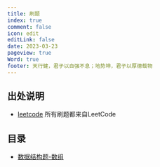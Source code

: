 ```yaml
---
title: 刷题
index: true
comment: false
icon: edit
editLink: false
date: 2023-03-23
pageview: true
Word: true
footer: 天行健，君子以自强不息；地势坤，君子以厚德载物
---
```


## 出处说明
- [leetcode](https://leetcode.cn/)
所有刷题都来自LeetCode

## 目录
- [数据结构题-数组](DataStructure-Array.md)




